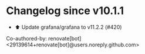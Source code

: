 # Changelog since v10.1.1
- ⬆️ Update grafana/grafana to v11.2.2 (#420)

Co-authored-by: renovate[bot] <29139614+renovate[bot]@users.noreply.github.com> 
